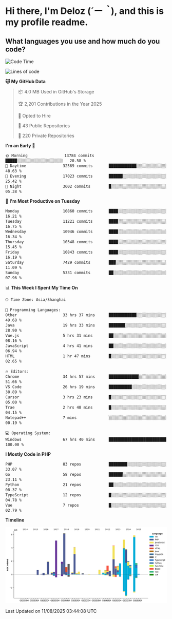 # **Hi there, I'm Deloz (*´ー｀*), and this is my profile readme.**

## **What languages you use and how much do you code?**

<!--START_SECTION:waka-->
![Code Time](http://img.shields.io/badge/Code%20Time-7%2C107%20hrs%204%20mins-blue)

![Lines of code](https://img.shields.io/badge/From%20Hello%20World%20I%27ve%20Written-56.2%20million%20lines%20of%20code-blue)

**🐱 My GitHub Data** 

> 📦 4.0 MB Used in GitHub's Storage 
 > 
> 🏆 2,201 Contributions in the Year 2025
 > 
> 💼 Opted to Hire
 > 
> 📜 43 Public Repositories 
 > 
> 🔑 220 Private Repositories 
 > 
**I'm an Early 🐤** 

```text
🌞 Morning                13784 commits       █████░░░░░░░░░░░░░░░░░░░░   20.58 % 
🌆 Daytime                32569 commits       ████████████░░░░░░░░░░░░░   48.63 % 
🌃 Evening                17023 commits       ██████░░░░░░░░░░░░░░░░░░░   25.42 % 
🌙 Night                  3602 commits        █░░░░░░░░░░░░░░░░░░░░░░░░   05.38 % 
```
📅 **I'm Most Productive on Tuesday** 

```text
Monday                   10860 commits       ████░░░░░░░░░░░░░░░░░░░░░   16.21 % 
Tuesday                  11221 commits       ████░░░░░░░░░░░░░░░░░░░░░   16.75 % 
Wednesday                10946 commits       ████░░░░░░░░░░░░░░░░░░░░░   16.34 % 
Thursday                 10348 commits       ████░░░░░░░░░░░░░░░░░░░░░   15.45 % 
Friday                   10843 commits       ████░░░░░░░░░░░░░░░░░░░░░   16.19 % 
Saturday                 7429 commits        ███░░░░░░░░░░░░░░░░░░░░░░   11.09 % 
Sunday                   5331 commits        ██░░░░░░░░░░░░░░░░░░░░░░░   07.96 % 
```


📊 **This Week I Spent My Time On** 

```text
🕑︎ Time Zone: Asia/Shanghai

💬 Programming Languages: 
Other                    33 hrs 37 mins      ████████████░░░░░░░░░░░░░   49.68 % 
Java                     19 hrs 33 mins      ███████░░░░░░░░░░░░░░░░░░   28.90 % 
Vue.js                   5 hrs 31 mins       ██░░░░░░░░░░░░░░░░░░░░░░░   08.16 % 
JavaScript               4 hrs 41 mins       ██░░░░░░░░░░░░░░░░░░░░░░░   06.94 % 
HTML                     1 hr 47 mins        █░░░░░░░░░░░░░░░░░░░░░░░░   02.65 % 

🔥 Editors: 
Chrome                   34 hrs 57 mins      █████████████░░░░░░░░░░░░   51.66 % 
VS Code                  26 hrs 19 mins      ██████████░░░░░░░░░░░░░░░   38.89 % 
Cursor                   3 hrs 23 mins       █░░░░░░░░░░░░░░░░░░░░░░░░   05.00 % 
Trae                     2 hrs 48 mins       █░░░░░░░░░░░░░░░░░░░░░░░░   04.15 % 
Notepad++                7 mins              ░░░░░░░░░░░░░░░░░░░░░░░░░   00.19 % 

💻 Operating System: 
Windows                  67 hrs 40 mins      █████████████████████████   100.00 % 
```

**I Mostly Code in PHP** 

```text
PHP                      83 repos            ████████░░░░░░░░░░░░░░░░░   33.07 % 
Go                       58 repos            ██████░░░░░░░░░░░░░░░░░░░   23.11 % 
Python                   21 repos            ██░░░░░░░░░░░░░░░░░░░░░░░   08.37 % 
TypeScript               12 repos            █░░░░░░░░░░░░░░░░░░░░░░░░   04.78 % 
Vue                      7 repos             █░░░░░░░░░░░░░░░░░░░░░░░░   02.79 % 
```



**Timeline**

![Lines of Code chart](https://raw.githubusercontent.com/deloz/deloz/main/assets/bar_graph.png)


 Last Updated on 11/08/2025 03:44:08 UTC
<!--END_SECTION:waka-->
